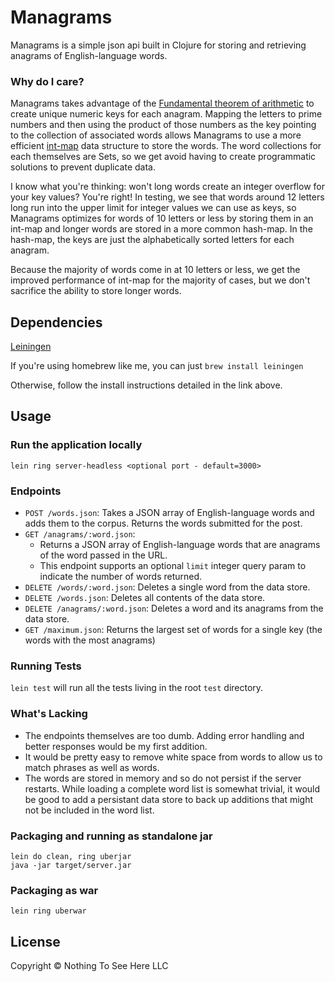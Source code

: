 # Managrams

Managrams is a simple json api built in Clojure for storing and retrieving anagrams of English-language words. 

### Why do I care?

Managrams takes advantage of the [Fundamental theorem of arithmetic](https://en.wikipedia.org/wiki/Fundamental_theorem_of_arithmetic) to create unique numeric keys for each anagram. Mapping the letters to prime numbers and then using the product of those numbers as the key pointing to the collection of associated words allows Managrams to use a more efficient [int-map](https://github.com/clojure/data.int-map) data structure to store the words. The word collections for each themselves are Sets, so we get avoid having to create programmatic solutions to prevent duplicate data.

I know what you're thinking: won't long words create an integer overflow for your key values? You're right! In testing, we see that words around 12 letters long run into the upper limit for integer values we can use as keys, so Managrams optimizes for words of 10 letters or less by storing them in an int-map and longer words are stored in a more common hash-map. In the hash-map, the keys are just the alphabetically sorted letters for each anagram.

Because the majority of words come in at 10 letters or less, we get the improved performance of int-map for the majority of cases, but we don't sacrifice the ability to store longer words.

## Dependencies

[Leiningen](https://github.com/technomancy/leiningen/blob/stable/README.md)

If you're using homebrew like me, you can just `brew install leiningen`

Otherwise, follow the install instructions detailed in the link above.

## Usage

### Run the application locally

`lein ring server-headless <optional port - default=3000>`

### Endpoints

- `POST /words.json`: Takes a JSON array of English-language words and adds them to the corpus. Returns the words submitted for the post.
- `GET /anagrams/:word.json`:
  - Returns a JSON array of English-language words that are anagrams of the word passed in the URL.
  - This endpoint supports an optional `limit` integer query param to indicate the number of words returned. 
- `DELETE /words/:word.json`: Deletes a single word from the data store.
- `DELETE /words.json`: Deletes all contents of the data store.
- `DELETE /anagrams/:word.json`: Deletes a word and its anagrams from the data store.
- `GET /maximum.json`: Returns the largest set of words for a single key (the words with the most anagrams)

### Running Tests

`lein test` will run all the tests living in the root `test` directory.

### What's Lacking

- The endpoints themselves are too dumb. Adding error handling and better responses would be my first addition.
- It would be pretty easy to remove white space from words to allow us to match phrases as well as words.
- The words are stored in memory and so do not persist if the server restarts. While loading a complete word list is somewhat trivial, it would be good to add a persistant data store to back up additions that might not be included in the word list.

### Packaging and running as standalone jar

```
lein do clean, ring uberjar
java -jar target/server.jar
```

### Packaging as war

`lein ring uberwar`

## License

Copyright © Nothing To See Here LLC
